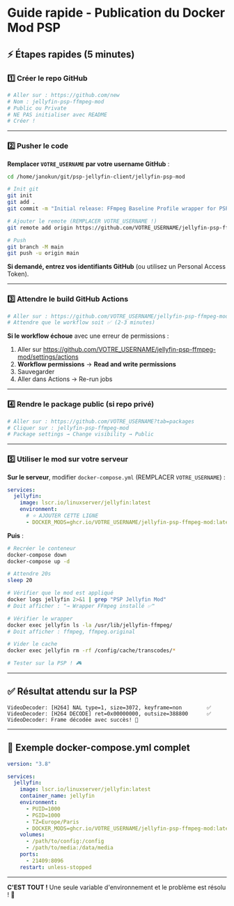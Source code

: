 # Guide rapide - Publication du Docker Mod PSP

## ⚡ Étapes rapides (5 minutes)

### **1️⃣ Créer le repo GitHub**

```bash
# Aller sur : https://github.com/new
# Nom : jellyfin-psp-ffmpeg-mod
# Public ou Private
# NE PAS initialiser avec README
# Créer !
```

---

### **2️⃣ Pusher le code**

**Remplacer `VOTRE_USERNAME` par votre username GitHub** :

```bash
cd /home/janokun/git/psp-jellyfin-client/jellyfin-psp-mod

# Init git
git init
git add .
git commit -m "Initial release: FFmpeg Baseline Profile wrapper for PSP"

# Ajouter le remote (REMPLACER VOTRE_USERNAME !)
git remote add origin https://github.com/VOTRE_USERNAME/jellyfin-psp-ffmpeg-mod.git

# Push
git branch -M main
git push -u origin main
```

**Si demandé, entrez vos identifiants GitHub** (ou utilisez un Personal Access Token).

---

### **3️⃣ Attendre le build GitHub Actions**

```bash
# Aller sur : https://github.com/VOTRE_USERNAME/jellyfin-psp-ffmpeg-mod/actions
# Attendre que le workflow soit ✅ (2-3 minutes)
```

**Si le workflow échoue** avec une erreur de permissions :
1. Aller sur https://github.com/VOTRE_USERNAME/jellyfin-psp-ffmpeg-mod/settings/actions
2. **Workflow permissions** → **Read and write permissions**
3. Sauvegarder
4. Aller dans Actions → Re-run jobs

---

### **4️⃣ Rendre le package public (si repo privé)**

```bash
# Aller sur : https://github.com/VOTRE_USERNAME?tab=packages
# Cliquer sur : jellyfin-psp-ffmpeg-mod
# Package settings → Change visibility → Public
```

---

### **5️⃣ Utiliser le mod sur votre serveur**

**Sur le serveur**, modifier `docker-compose.yml` (REMPLACER `VOTRE_USERNAME`) :

```yaml
services:
  jellyfin:
    image: lscr.io/linuxserver/jellyfin:latest
    environment:
      # ⭐ AJOUTER CETTE LIGNE
      - DOCKER_MODS=ghcr.io/VOTRE_USERNAME/jellyfin-psp-ffmpeg-mod:latest
```

**Puis** :

```bash
# Recréer le conteneur
docker-compose down
docker-compose up -d

# Attendre 20s
sleep 20

# Vérifier que le mod est appliqué
docker logs jellyfin 2>&1 | grep "PSP Jellyfin Mod"
# Doit afficher : "→ Wrapper FFmpeg installé ✅"

# Vérifier le wrapper
docker exec jellyfin ls -la /usr/lib/jellyfin-ffmpeg/
# Doit afficher : ffmpeg, ffmpeg.original

# Vider le cache
docker exec jellyfin rm -rf /config/cache/transcodes/*

# Tester sur la PSP ! 🎮
```

---

## ✅ Résultat attendu sur la PSP

```
VideoDecoder: [H264] NAL type=1, size=3072, keyframe=non        ✅
VideoDecoder: [H264 DECODE] ret=0x00000000, outsize=388800      ✅
VideoDecoder: Frame décodée avec succès! 🎉
```

---

## 📝 Exemple docker-compose.yml complet

```yaml
version: "3.8"

services:
  jellyfin:
    image: lscr.io/linuxserver/jellyfin:latest
    container_name: jellyfin
    environment:
      - PUID=1000
      - PGID=1000
      - TZ=Europe/Paris
      - DOCKER_MODS=ghcr.io/VOTRE_USERNAME/jellyfin-psp-ffmpeg-mod:latest
    volumes:
      - /path/to/config:/config
      - /path/to/media:/data/media
    ports:
      - 21409:8096
    restart: unless-stopped
```

---

**C'EST TOUT !** Une seule variable d'environnement et le problème est résolu ! 🎉

